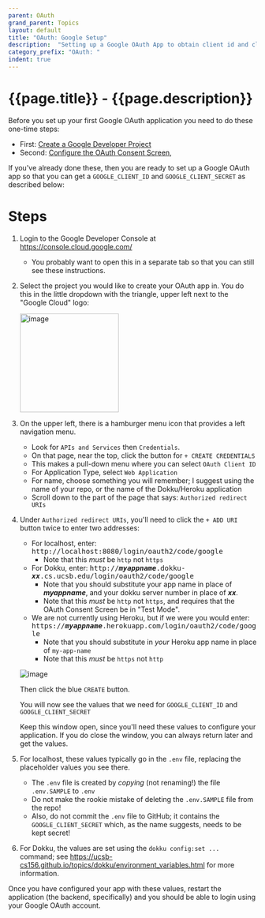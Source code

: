 ```yaml
---
parent: OAuth
grand_parent: Topics
layout: default
title: "OAuth: Google Setup"
description:  "Setting up a Google OAuth App to obtain client id and client secret"
category_prefix: "OAuth: "
indent: true
---
```


# {{page.title}} - {{page.description}}

Before you set up your first Google OAuth application you need to do these one-time steps:

* First: [Create a Google Developer Project](/topics/oauth/google_create_developer_project.html)
* Second: [Configure the OAuth Consent Screen](topics/oauth/google_oauth_consent_screen.html),

If you've already done these, then you are ready to set up a Google OAuth app so that you can get a `GOOGLE_CLIENT_ID` and `GOOGLE_CLIENT_SECRET` as described below:
   
# Steps

1. Login to the Google Developer Console at <https://console.cloud.google.com/>
   - You probably want to open this in a separate tab so that you can still see these instructions.

2. Select the project you would like to create your OAuth app in.  You do this in the little dropdown with the triangle, upper left
   next to the "Google Cloud" logo:
   
   <img width="200" alt="image" src="https://user-images.githubusercontent.com/1119017/235767833-66131e44-78e9-4014-a09d-0f506b7dcec1.png">


2. On the upper left, there is a hamburger menu icon that provides a left navigation menu.
   
   * Look for `APIs and Services` then `Credentials`.
   * On that page, near the top, click the button for `+ CREATE CREDENTIALS`
   * This makes a pull-down menu where you can select `OAuth Client ID`
   * For Application Type, select `Web Application`
   * For name, choose something you will remember; I suggest using the name of your repo, or the name of the Dokku/Heroku application
   * Scroll down to the part of the page that says: `Authorized redirect URIs`

3. Under `Authorized redirect URIs`, you'll need to click the `+ ADD URI` button twice to enter two addresses:

   * For localhost, enter: <tt>http://localhost:8080/login/oauth2/code/google</tt>
     - Note that this *must* be `http` not `https`
   * For Dokku, enter: <tt>http://<b><i>myappname</i></b>.dokku-<b><i>xx</i></b>.cs.ucsb.edu/login/oauth2/code/google</tt>
     - Note that you should substitute your app name in place of <b><i>myappname</i></b>, and your dokku server number in place of <b><i>xx</i></b>.
     - Note that this *must* be `http` not `https`, and requires that the OAuth Consent Screen be in "Test Mode".
   * We are not currently using Heroku, but if we were you would enter: <tt>https://<b><i>myappname</i></b>.herokuapp.com/login/oauth2/code/google</tt>
     - Note that you should substitute in *your* Heroku app name in place of `my-app-name`
     - Note that this *must* be `https` not `http`
   
   ![image](https://user-images.githubusercontent.com/1119017/149854295-8e1c4c63-929c-4706-972d-1962c644a40a.png)

   Then click the blue `CREATE` button.
   
   You will now see the values that we need for `GOOGLE_CLIENT_ID` and `GOOGLE_CLIENT_SECRET`
   
   Keep this window open, since you'll need these values to configure your application.  If you do close the window,
   you can always return later and get the values.

4. For localhost, these values typically go in the `.env` file, replacing the placeholder values you see there. 
   * The `.env` file is created by *copying* (not renaming!) the file `.env.SAMPLE` to `.env`
   * Do not make the rookie mistake of deleting the `.env.SAMPLE` file from the repo!
   * Also, do not commit the `.env` file to GitHub; it contains the `GOOGLE_CLIENT_SECRET` which, as the name suggests, needs to be kept secret!

5. For Dokku, the values are set using the `dokku config:set ... ` command; 
   see <https://ucsb-cs156.github.io/topics/dokku/environment_variables.html> for more information.
   
Once you have configured your app with these values, restart the application (the backend, specifically) and you should be able to login using your Google OAuth account. 
